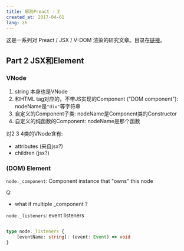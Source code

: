 ```yaml
---
title: 解剖Preact - 2
created_at: 2017-04-01
lang: zh
---
```


这是一系列对 Preact / JSX / V-DOM 渲染的研究文章。目录在[链接](#)。

## Part 2 JSX和Element

### VNode

1. string 本身也是VNode
2. 和HTML tag对应的，不带JS实现的Component ("DOM component"): nodeName是`"div"`等字符串
3. 自定义的Component子类: nodeName是Component类的Constructor
4. 自定义的纯函数的Component: nodeName是那个函数

对2 3 4类的VNode含有:

- attributes (来自jsx?)
- children (jsx?)

### (DOM) Element

`node._component`: Component instance that "owns" this node

Q:
- what if multiple _component ?

`node._listeners`: event listeners

```ts

type node._listeners {
    [eventName: string]: (event: Event) => void
}
```
